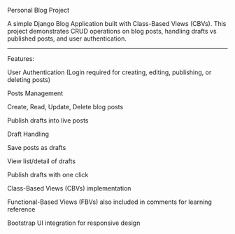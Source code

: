 Personal Blog Project

A simple Django Blog Application built with Class-Based Views (CBVs).
This project demonstrates CRUD operations on blog posts, handling drafts vs published posts, and user authentication.
_________________________________________________________________________________________________________________________________________________

Features:

User Authentication (Login required for creating, editing, publishing, or deleting posts)

Posts Management

Create, Read, Update, Delete blog posts

Publish drafts into live posts

Draft Handling

Save posts as drafts

View list/detail of drafts

Publish drafts with one click

Class-Based Views (CBVs) implementation

Functional-Based Views (FBVs) also included in comments for learning reference

Bootstrap UI integration for responsive design
